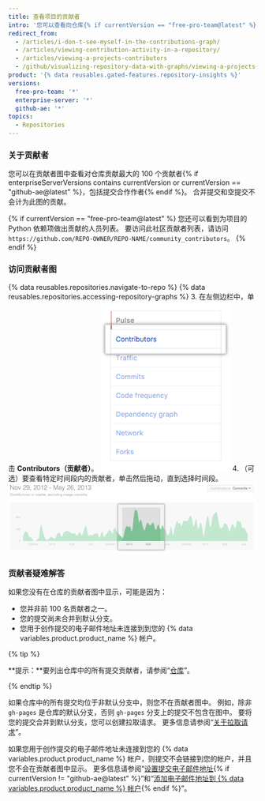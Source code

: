 ```yaml
---
title: 查看项目的贡献者
intro: '您可以查看向仓库{% if currentVersion == "free-pro-team@latest" %}及其依赖项{% endif %}贡献提交的人员。'
redirect_from:
  - /articles/i-don-t-see-myself-in-the-contributions-graph/
  - /articles/viewing-contribution-activity-in-a-repository/
  - /articles/viewing-a-projects-contributors
  - /github/visualizing-repository-data-with-graphs/viewing-a-projects-contributors
product: '{% data reusables.gated-features.repository-insights %}'
versions:
  free-pro-team: '*'
  enterprise-server: '*'
  github-ae: '*'
topics:
  - Repositories
---
```

### 关于贡献者

您可以在贡献者图中查看对仓库贡献最大的 100 个贡献者{% if enterpriseServerVersions contains currentVersion or currentVersion == "github-ae@latest" %}，包括提交合作作者{% endif %}。 合并提交和空提交不会计为此图的贡献。

{% if currentVersion == "free-pro-team@latest" %}
您还可以看到为项目的 Python 依赖项做出贡献的人员列表。 要访问此社区贡献者列表，请访问 `https://github.com/REPO-OWNER/REPO-NAME/community_contributors`。
{% endif %}

### 访问贡献者图

{% data reusables.repositories.navigate-to-repo %}
{% data reusables.repositories.accessing-repository-graphs %}
3. 在左侧边栏中，单击 **Contributors（贡献者）**。 ![贡献者选项卡](/assets/images/help/graphs/contributors_tab.png)
4. （可选）要查看特定时间段内的贡献者，单击然后拖动，直到选择时间段。 ![贡献者图中选择的时间范围](/assets/images/help/graphs/repo_contributors_click_drag_graph.png)

### 贡献者疑难解答

如果您没有在仓库的贡献者图中显示，可能是因为：
- 您并非前 100 名贡献者之一。
- 您的提交尚未合并到默认分支。
- 您用于创作提交的电子邮件地址未连接到到您的 {% data variables.product.product_name %} 帐户。

{% tip %}

**提示：**要列出仓库中的所有提交贡献者，请参阅“[仓库](/rest/reference/repos#list-contributors)”。

{% endtip %}

如果仓库中的所有提交均位于非默认分支中，则您不在贡献者图中。 例如，除非 `gh-pages` 是仓库的默认分支，否则 `gh-pages` 分支上的提交不包含在图中。 要将您的提交合并到默认分支，您可以创建拉取请求。 更多信息请参阅“[关于拉取请求](/articles/about-pull-requests)”。

如果您用于创作提交的电子邮件地址未连接到您的 {% data variables.product.product_name %} 帐户，则提交不会链接到您的帐户，并且您不会在贡献者图中显示。 更多信息请参阅“[设置提交电子邮件地址](/articles/setting-your-commit-email-address){% if currentVersion != "github-ae@latest" %}”和“[添加电子邮件地址到 {% data variables.product.product_name %} 帐户](/articles/adding-an-email-address-to-your-github-account){% endif %}”。
